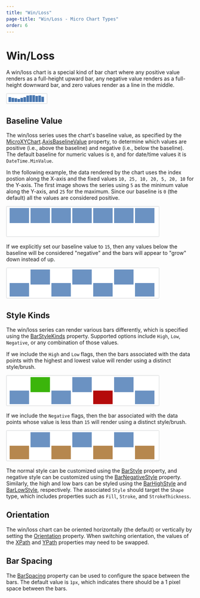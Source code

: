 ```yaml
---
title: "Win/Loss"
page-title: "Win/Loss - Micro Chart Types"
order: 6
---
```

# Win/Loss

A win/loss chart is a special kind of bar chart where any positive value renders as a full-height upward bar, any negative value renders as a full-height downward bar, and zero values render as a line in the middle.

![Screenshot](../images/micro-bar-series.png)

## Baseline Value

The win/loss series uses the chart's baseline value, as specified by the [MicroXYChart](xref:@ActiproUIRoot.Controls.MicroCharts.MicroXYChart).[AxisBaselineValue](xref:@ActiproUIRoot.Controls.MicroCharts.MicroXYChart.AxisBaselineValue) property, to determine which values are positive (i.e., above the baseline) and negative (i.e., below the baseline).  The default baseline for numeric values is `0`, and for date/time values it is `DateTime.MinValue`.

In the following example, the data rendered by the chart uses the index postion along the X-axis and the fixed values `10, 25, 10, 20, 5, 20, 10` for the Y-axis.  The first image shows the series using `5` as the minimum value along the Y-axis, and `25` for the maximum.  Since our baseline is `0` (the default) all the values are considered positive.

![Screenshot](../images/micro-winloss-series-style1.png)

If we explicitly set our baseline value to `15`, then any values below the baseline will be considered "negative" and the bars will appear to "grow" down instead of up.

![Screenshot](../images/micro-winloss-series-style2.png)

## Style Kinds

The win/loss series can render various bars differently, which is specified using the [BarStyleKinds](xref:@ActiproUIRoot.Controls.MicroCharts.Primitives.MicroBarSeriesBase.BarStyleKinds) property.  Supported options include `High`, `Low`, `Negative`, or any combination of those values.

If we include the `High` and `Low` flags, then the bars associated with the data points with the highest and lowest value will render using a distinct style/brush.

![Screenshot](../images/micro-winloss-series-style3.png)

If we include the `Negative` flags, then the bar associated with the data points whose value is less than `15` will render using a distinct style/brush.

![Screenshot](../images/micro-winloss-series-style4.png)

The normal style can be customized using the [BarStyle](xref:@ActiproUIRoot.Controls.MicroCharts.Primitives.MicroBarSeriesBase.BarStyle) property, and negative style can be customized using the [BarNegativeStyle](xref:@ActiproUIRoot.Controls.MicroCharts.Primitives.MicroBarSeriesBase.BarNegativeStyle) property.  Similarly, the high and low bars can be styled using the [BarHighStyle](xref:@ActiproUIRoot.Controls.MicroCharts.Primitives.MicroBarSeriesBase.BarHighStyle) and [BarLowStyle](xref:@ActiproUIRoot.Controls.MicroCharts.Primitives.MicroBarSeriesBase.BarLowStyle), respectively.  The associated `Style` should target the `Shape` type, which includes properties such as `Fill`, `Stroke`, and `StrokeThickness`.

## Orientation

The win/loss chart can be oriented horizontally (the default) or vertically by setting the [Orientation](xref:@ActiproUIRoot.Controls.MicroCharts.Primitives.MicroBarSeriesBase.Orientation) property.  When switching orientation, the values of the [XPath](xref:@ActiproUIRoot.Controls.MicroCharts.Primitives.MicroXYSeriesBase.XPath) and [YPath](xref:@ActiproUIRoot.Controls.MicroCharts.Primitives.MicroXYSeriesBase.YPath) properties may need to be swapped.

## Bar Spacing

The [BarSpacing](xref:@ActiproUIRoot.Controls.MicroCharts.Primitives.MicroBarSeriesBase.BarSpacing) property can be used to configure the space between the bars. The default value is `1px`, which indicates there should be a 1 pixel space between the bars.
